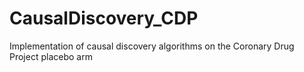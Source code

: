 # CausalDiscovery_CDP
Implementation of causal discovery algorithms on the Coronary Drug Project placebo arm
